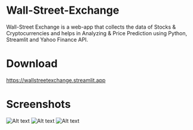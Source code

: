 # Wall-Street-Exchange
Wall-Street Exchange is a web-app that collects the data of Stocks & Cryptocurrencies and helps in Analyzing & Price Prediction using Python, Streamlit and Yahoo Finance API.

# Download
https://wallstreetexchange.streamlit.app

# Screenshots
![Alt text](https://github.com/karansuneja111/Project-Wall-Street-Exchange/blob/main/Screenshots/1.png?raw=true!)
![Alt text](https://github.com/karansuneja111/Project-Wall-Street-Exchange/blob/main/Screenshots/2.png?raw=true!)
![Alt text](https://github.com/karansuneja111/Project-Wall-Street-Exchange/blob/main/Screenshots/3.png?raw=true!)

